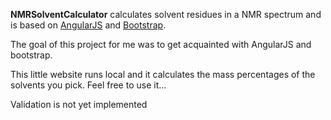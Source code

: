 **NMRSolventCalculator** calculates solvent residues in a NMR spectrum and is based on [AngularJS](http://angularjs.org/) and [Bootstrap](http://twitter.github.io/bootstrap/). 

The goal of this project for me was to get acquainted with AngularJS and bootstrap.

This little website runs local and it calculates the mass percentages of the solvents you pick.
Feel free to use it...

Validation is not yet implemented